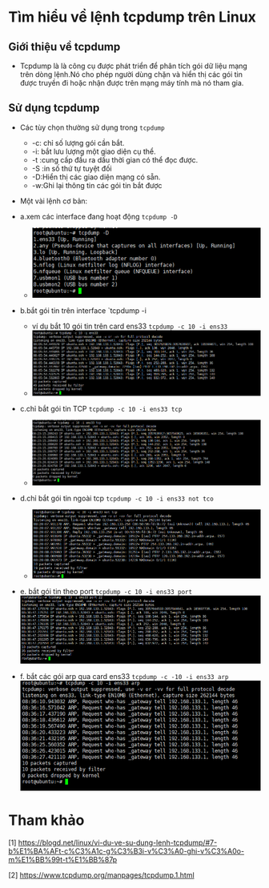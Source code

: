 ﻿# Tìm hiểu về lệnh tcpdump trên Linux
 
 ## Giới thiệu về tcpdump
 - Tcpdump là là công cụ được phát triển để phân tích gói dữ liệu mạng trên dòng lệnh.Nó cho phép người dùng chặn và hiển thị các gói tin được truyền đi hoặc nhận được trên mạng máy tính mà nó tham gia.
 
 ## Sử dụng tcpdump
 
 - Các tùy chọn thường sử dụng trong `tcpdump`
   + -c: chỉ số lượng gói cần bắt.
   + -i: bắt lưu lượng một giao diện cụ thể.
   + -t :cung cấp đầu ra dấu thời gian có thể đọc được.
   + -S :in số thứ tự tuyệt đối
   + -D:Hiển thị các giao diện mạng có sẵn.
   + -w:Ghi lại thông tin các gói tin bắt được
   
 - Một vài lệnh cơ bản:
 
 - a.xem các interface đang hoạt động `tcpdump -D`
   + ![]( /image/tcmdump-d.PNG)
 
 - b.bắt gói tin trên interface `tcpdump -i <interface>
   + ví dụ bắt 10 gói tin trên card ens33 `tcpdump -c 10 -i ens33`
   + ![](/image/tcpmdump-iens33.PNG)
   
 - c.chỉ bắt gói tin TCP `tcpdump -c 10 -i ens33 tcp`
   + ![](/image/tcpdump-tcp.PNG)
 - d.chỉ bắt gói tin ngoài tcp `tcpdump -c 10 -i ens33 not tco`
   + ![]( /image/tcpdump-nottcp.PNG)
 - e. bắt gói tin theo port `tcpdump -c 10 -i ens33 port`
   ![](/image/tcpdump-port.PNG)
 - f. bắt các gói arp qua card ens33 `tcpdump -c -10 -i ens33 arp`
   ![]( /image/tcpdump-arp.PNG)
   
# Tham khảo
[1] https://blogd.net/linux/vi-du-ve-su-dung-lenh-tcpdump/#7-b%E1%BA%AFt-c%C3%A1c-g%C3%B3i-v%C3%A0-ghi-v%C3%A0o-m%E1%BB%99t-t%E1%BB%87p

[2] https://www.tcpdump.org/manpages/tcpdump.1.html


